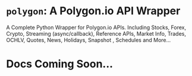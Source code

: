 # `polygon`: A Polygon.io API Wrapper

A Complete Python Wrapper for Polygon.io APIs. Including Stocks, Forex, Crypto, Streaming (async/callback), Reference APIs, 
Market Info, Trades, OCHLV, Quotes, News, Holidays, Snapshot , Schedules and More...

# Docs Coming Soon...
